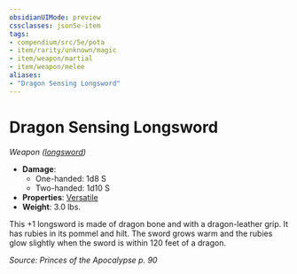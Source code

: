 ```yaml
---
obsidianUIMode: preview
cssclasses: json5e-item
tags:
- compendium/src/5e/pota
- item/rarity/unknown/magic
- item/weapon/martial
- item/weapon/melee
aliases: 
- "Dragon Sensing Longsword"
---
```

# Dragon Sensing Longsword
*Weapon ([longsword](2-Mechanics/CLI/items/longsword.md))*  

- **Damage**:
  - One-handed: 1d8 S
  - Two-handed: 1d10 S
- **Properties**: [Versatile](2-Mechanics/CLI/rules/item-properties.md#Versatile)
- **Weight**: 3.0 lbs.

This +1 longsword is made of dragon bone and with a dragon-leather grip. It has rubies in its pommel and hilt. The sword grows warm and the rubies glow slightly when the sword is within 120 feet of a dragon.

*Source: Princes of the Apocalypse p. 90*